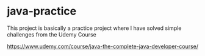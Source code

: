 # java-practice

This project is basically a practice project where I have solved simple challenges from the Udemy Course

https://www.udemy.com/course/java-the-complete-java-developer-course/
